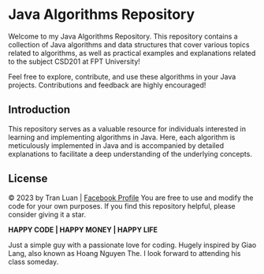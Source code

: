 # Java Algorithms Repository

Welcome to my Java Algorithms Repository. This repository contains a collection of Java algorithms and data structures that cover various topics related to algorithms, as well as practical examples and explanations related to the subject CSD201 at FPT University!

Feel free to explore, contribute, and use these algorithms in your Java projects. Contributions and feedback are highly encouraged!

## Introduction

This repository serves as a valuable resource for individuals interested in learning and implementing algorithms in Java. Here, each algorithm is meticulously implemented in Java and is accompanied by detailed explanations to facilitate a deep understanding of the underlying concepts.

## **License**
© 2023 by Tran Luan | [Facebook Profile](https://www.facebook.com/ngockinhluan.tran)
You are free to use and modify the code for your own purposes. If you find this repository helpful, please consider giving it a star.

**HAPPY CODE | HAPPY MONEY | HAPPY LIFE**

Just a simple guy with a passionate love for coding. Hugely inspired by Giao Lang, also known as Hoang Nguyen The. I look forward to attending his class someday. 


